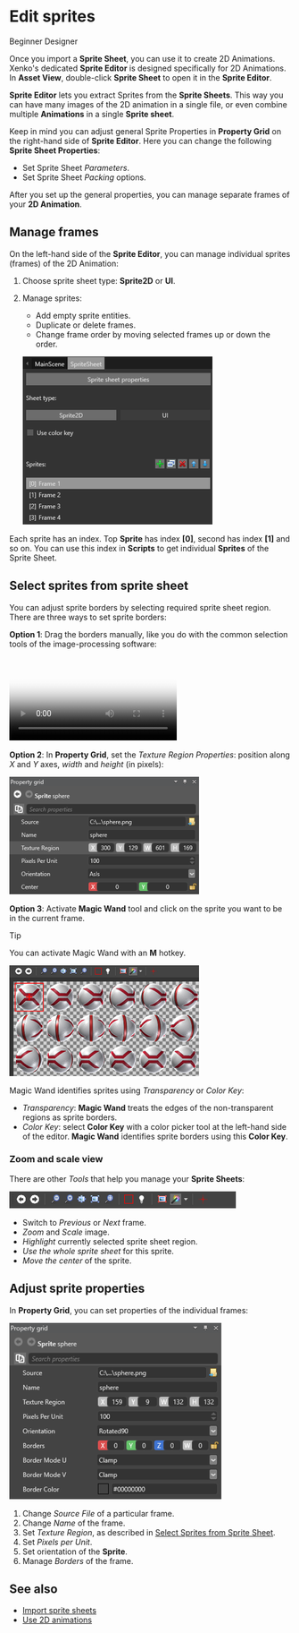 # Edit sprites
<span class="label label-doc-level">Beginner</span>
<span class="label label-doc-audience">Designer</span>

Once you import a **Sprite Sheet**, you can use it to create 2D Animations.
Xenko's dedicated **Sprite Editor** is designed specifically for 2D Animations.
In **Asset View**, double-click **Sprite Sheet** to open it in the **Sprite Editor**.

**Sprite Editor** lets you extract Sprites from the **Sprite Sheets**.
This way you can have many images of the 2D animation in a single file, or even combine multiple **Animations** in a single **Sprite sheet**.

Keep in mind you can adjust general Sprite Properties in **Property Grid** on the right-hand side of **Sprite Editor**.
Here you can change the following **Sprite Sheet Properties**:

* Set Sprite Sheet _Parameters_.
* Set Sprite Sheet _Packing_ options.

After you set up the general properties, you can manage separate frames of your **2D Animation**.

## Manage frames
On the left-hand side of the **Sprite Editor**, you can manage individual sprites (frames) of the 2D Animation:

1. Choose sprite sheet type: **Sprite2D** or **UI**.
2. Manage sprites:
    * Add empty sprite entities.
    * Duplicate or delete frames.
    * Change frame order by moving selected frames up or down the order.

    ![Manage Frames](media/2d-animations-sprite-sheet-frames.png)

Each sprite has an index. Top **Sprite** has index **[0]**, second has index **[1]** and so on.
You can use this index in **Scripts** to get individual **Sprites** of the Sprite Sheet.

## Select sprites from sprite sheet
You can adjust sprite borders by selecting required sprite sheet region.
There are three ways to set sprite borders:

**Option 1**: Drag the borders manually, like you do with the common selection tools of the image-processing software:

<p>
    <video autoplay loop class="responsive-video" poster="media\2d-animations-select-sprite-borders.jpg">
       <source src="media\2d-animations-select-sprite-borders.mp4" type="video/mp4">
    </video>
</p>

**Option 2**: In **Property Grid**, set the _Texture Region Properties_: position along _X_ and _Y_ axes, _width_ and _height_ (in pixels):

![Select Sprites from Sprite Sheet](media/2d-animations-set-sprite-borders-in-property-grid.png)

**Option 3**: Activate **Magic Wand** tool and click on the sprite you want to be in the current frame.

> [!Tip]
> You can activate Magic Wand with an **M** hotkey.

![Select Sprites from Sprite Sheet](media/2d-animations-select-sprites-sprite-sheet.png)

Magic Wand identifies sprites using _Transparency_ or _Color Key_:

* _Transparency_: **Magic Wand** treats the edges of the non-transparent regions as sprite borders.
* _Color Key_: select **Color Key** with a color picker tool at the left-hand side of the editor.
**Magic Wand** identifies sprite borders using this **Color Key**.

### Zoom and scale view

There are other _Tools_ that help you manage your **Sprite Sheets**:

![Sprite Sheet Tools](media/2d-animations-sprite-navigation-tools.png)

* Switch to _Previous_ or _Next_ frame.
* _Zoom_ and _Scale_ image.
* _Highlight_ currently selected sprite sheet region.
* _Use the whole sprite sheet_ for this sprite.
* _Move the center_ of the sprite.

## Adjust sprite properties

In **Property Grid**, you can set properties of the individual frames:

![Adjust Frame Properties](media/2d-animations-adjust-frame-properties.png)

1. Change _Source File_ of a particular frame.
2. Change _Name_ of the frame.
3. Set _Texture Region_, as described in [Select Sprites from Sprite Sheet](#select-sprites-from-sprite-sheet).
4. Set _Pixels per Unit_.
5. Set orientation of the **Sprite**.
6. Manage _Borders_ of the frame.

## See also

* [Import sprite sheets](import-sprite-sheets.md)
* [Use 2D animations](use-2d-animation.md)